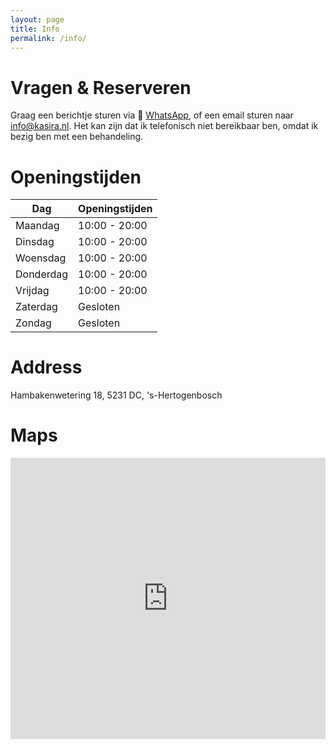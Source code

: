 ```yaml
---
layout: page
title: Info
permalink: /info/
---
```


# Vragen & Reserveren
Graag een berichtje sturen via 💬 [WhatsApp](https://api.whatsapp.com/send?phone=%2B31615416446), of een email sturen naar [info@kasira.nl](mailto:info@kasira.nl). Het kan zijn dat ik telefonisch niet bereikbaar ben, omdat ik bezig ben met een behandeling.

# Openingstijden

| Dag       | Openingstijden  |
|-----------|-----------------|
| Maandag   | 10:00 - 20:00   |
| Dinsdag   | 10:00 - 20:00   |
| Woensdag  | 10:00 - 20:00   |
| Donderdag | 10:00 - 20:00   |
| Vrijdag   | 10:00 - 20:00   |
| Zaterdag  | Gesloten        |
| Zondag    | Gesloten        |

# Address
Hambakenwetering 18, 5231 DC, 's-Hertogenbosch

# Maps
<iframe src="https://www.google.com/maps/embed?pb=!1m18!1m12!1m3!1d2471.986835754666!2d5.2916896127627435!3d51.71498337174393!2m3!1f0!2f0!3f0!3m2!1i1024!2i768!4f13.1!3m3!1m2!1s0x47c6ee139ee7ef05%3A0xba7d469652d08533!2sHambakenwetering%2018%2C%205231%20DC%20&#39;s-Hertogenbosch!5e0!3m2!1sen!2snl!4v1714031611390!5m2!1sen!2snl" width="100%" height="450" style="border:0;" allowfullscreen="" loading="lazy" referrerpolicy="no-referrer-when-downgrade"></iframe>
